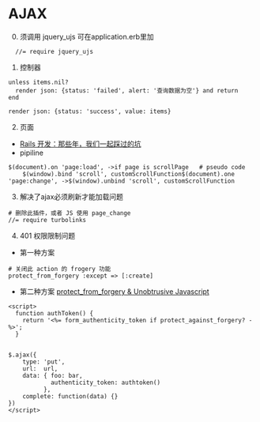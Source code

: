 # AJAX

0. 须调用 jquery_ujs
可在application.erb里加
 ```
   //= require jquery_ujs
 ```
1. 控制器
```
unless items.nil?
  render json: {status: 'failed', alert: '查询数据为空'} and return
end

render json: {status: 'success', value: items}
```

2. 页面


- [Rails 开发：那些年，我们一起踩过的坑](http://talkcool.info/?p=19)
-  pipiline
```
$(document).on 'page:load', ->if page is scrollPage   # pseudo code 
    $(window).bind 'scroll', customScrollFunction$(document).one 'page:change', ->$(window).unbind 'scroll', customScrollFunction
```

3. 解决了ajax必须刷新才能加载问题
```
# 删除此插件，或者 JS 使用 page_change
//= require turbolinks
```

4. 401 权限限制问题
- 第一种方案
```
# 关闭此 action 的 frogery 功能
protect_from_forgery :except => [:create]
```

- 第二种方案
 [protect_from_forgery & Unobtrusive Javascript](http://stackoverflow.com/questions/731504/protect-from-forgery-unobtrusive-javascript)
```
<script>
  function authToken() {
    return '<%= form_authenticity_token if protect_against_forgery? -%>';
  }


$.ajax({
    type: 'put',
    url:  url,
    data: { foo: bar,
            authenticity_token: authtoken()
          },
    complete: function(data) {}
})
</script>
```


